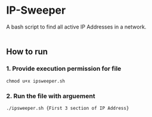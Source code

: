 # IP-Sweeper
A bash script to find all active IP Addresses in a network. <br><br>


## How to run

### 1. Provide execution permission for file
    chmod u+x ipsweeper.sh
  
### 2. Run the file with arguement
    ./ipsweeper.sh {First 3 section of IP Address}


